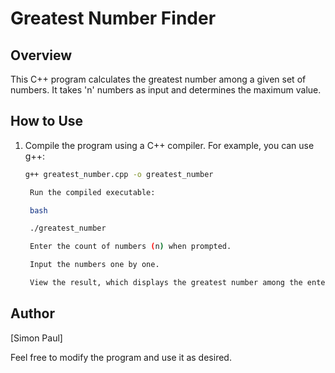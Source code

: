 # Greatest Number Finder

## Overview

This C++ program calculates the greatest number among a given set of numbers. It takes 'n' numbers as input and determines the maximum value.

## How to Use

1. Compile the program using a C++ compiler. For example, you can use g++:
   ```bash
   g++ greatest_number.cpp -o greatest_number

    Run the compiled executable:

    bash

    ./greatest_number

    Enter the count of numbers (n) when prompted.

    Input the numbers one by one.

    View the result, which displays the greatest number among the entered values.

## Author

[Simon Paul]

Feel free to modify the program and use it as desired.
